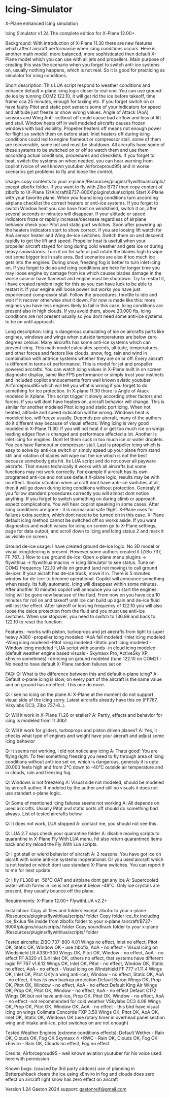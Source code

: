 # Icing-Simulator
X-Plane enhanced Icing simulation


Icing Simulator v1.24 The complete edition for X-Plane 12.00+.


Background:
With introduction of X-Plane 11.30 there are new features which affect aircraft performance when icing conditions occurs.
Here is another math model, more balanced, more sophisticated then default X-Plane model which you can use with all jets and propellers.
Main purpose of creating this was the scenario when you forget to switch anti-ice systems on, usually nothing happens, which is not real.
So it is good for practicing as simulator for icing conditions.

Short description:
This LUA script respond to weather conditions and enhance default x-plane icing logic closer to real one.
You can use ground-de ice by tunning COM2 122.10, it will get rid the ice before takeoff, time frame cca 25 minutes, enough for taxiing etc.
If you forget switch on or have faulty Pitot and static port sensors some of your indicators for speed and altitude just freeze or show wrong values.
Angle of Attack (AoA) sensors and Wing Anti-ice/boot off could cause bad airflow and loss of lift and stall.
Window heats off in well modeled aircrafts causes frozen windows with bad visibility.
Propeller heaters off means not enough power for flight so switch them on before start.
Inlet heaters off during icing conditions could led to engine flameout or compressor stall, some of them are recoverable, some not and must be shutdown.
All aircrafts have some of these systems to be switched on or off so watch them and use them according actual conditions, procedures and checklists.
If you forget to heat, switch the systems on when needed, you can hear warning from copilot (voice of well known youtuber Airforceproud95) and in worse
scenarios get problems to fly and loose the control.

Usage:
copy contents to your x-plane /Resources/plugins/flywithlua/scripts/ except zibofix folder.
If you want to fly with Zibo B737 then copy content of zibofix to \X-Plane 12\Aircraft\B737-800X\plugins\xlua\scripts
Start X-Plane with your favorite plane.
When you found icing conditions turn according airplane checklist the correct heaters or anti-ice systems.
If you forget to switch Window heat you can have frost on windshield, switch it on, after several seconds or minutes will disappear.
If your altitude or speed indicators froze or rapidly increase/decrease regardless of airplane behavior check your Pitot and static port switches.
Soon after powering up the heaters indicators start to show correct.
If you are loosing lift watch for AoA sensor heater and Wing de-ice switches. Switch them on and descend rapidly to get the lift and speed.
Propeller heat is usefull when your propeller aircraft stayed for long during cold weather and gets ice or during heavy snowstorms. 
Turn it on for safe or just rotate the blades high to wipe out some bigger ice in safe area.
Bad scenarios are also if too much ice gets into the engines. During snow, freezing fog is better to turn inlet icing on. If you forget to do so
and icing conditions are here for longer time you may loose engine by damage from ice which causes blades damage in the worse case or have flameout
and engine must be shutdown. Try to restart it, i have created random logic for this so you can have luck to be able to restart it. 
If your engine will loose power but works you have just experienced compressor stall. Follow the procedures, throttle to idle and wait if it recover otherwise
shut it down. For now is made like this: more engines you have less engines likely to fail in this case.
Icing conditions are present also in high clouds. If you avoid them, above 20.000 fts, icing conditions are not present usually so you dont need
some anti-ice systems to be on until approach. 

Long description:
Icing is dangerous cumulating of ice on aircrafts parts like engines, windows and wings when outside temperatures are below zero degrees
celsius. Many aircrafts has some anti-ice systems which can prevent icing. This math model calculates speeds, altitude, temperatures,
and other forces and factors like clouds, snow, fog, rain and wind in combination with anti-ice systems whether they are on or off.
Every aircraft is different in terms of performance. This is model for jet and propeller powered aircrafts.
You can watch icing values in X-Plane built in on screen diagnostic display, same like FPS performance or simply trust your instincts
and included copilot annoucements from well known aviatic youtuber Airforceproud95 which will tell you what is wrong if you forget
to do something for ice protection. In X-plane 11.30 there is Angle of Atack modeled in Xplane. This script trigger it slowly
according other factors and forces. If you will dont have heaters on, aircraft behavior will change. This is similar for another
modeled Pitot icing and static port icing. When not heated, altitude and speed indication will be wrong. Windows heat is modeled too, will freeze usually.
Depends per aircraft, many of the authors do it different way because of visual effects. Wing icing is very good modeled in X-Plane 11.30.
If you will not heat it or get too much ice on wings leading edges flow is changed and performace affected a lot.
Another is inlet icing for engines. Dont let them suck in too much ice or water droplets. You can have flameout or compressor stall.
Last is propeller icing which is easy to solve by anti-ice switch or simply speed up your plane from stand still and
rotation of blades will wipe out the ice which is not the best because somebody gets hit.
Its LUA script and do not cover all payware aircrafts. That means technically it works with all aircrafts but some functions
may not work correctly. For example if aircraft has its own programed anti-ice and not use default X-plane logic, results may be with no effect.
Similar situation when aircraft dont have anti-ice switches at all, then it will go down during icing conditions without protection.
Generaly if you follow standard procedures correctly you will almost dont notice anything. If you forget to switch something on
during climb or approach expect complications. You will hear copilot speaking in some cases. After icing conditions are gone - it is normal and safe flight.
X-Plane uses for failures extra section, which dont need to be turned on in this case. X-Plane default icing method cannot be switched off
so works aside. If you want diagnostics and watch values for icing on screen go to X-Plane settings, page for data output, and
scroll down to Icing and Icing status 2 and mark it as visible on screen.

Ground de-ice usage:
I have created ground de-ice logic. No 3D model or visual icing/deicing is present. However some authors created it (ZiBo 737, FF 767...)
Now to use ground de-ice:
Open x-plane menu plugins -> flywithlua -> flywithlua macros -> icing Simulator to see status.
Tune on COM2 frequency 122.10 while on ground (and not moving) to call ground de-icer. If your aicraft has de-ice truck, move it in. 
There is 5 minutes window for de-icer to become operational. Copilot will announce something when ready. Its fully automatic.
Icing will disappear within some minutes.
After another 10 minutes copilot will announce you can start the engines. Icing will be gone now beacuse of the fluid.
From now on you have cca 10 minutes for roll on and takeoff until ice can build up again and de-ice fluid will lost the effect.
After takeoff or loosing frequency of 122.10 you will also loose the deice protection from the fluid and you must use anti-ice switches.
When use stopover, you need to switch to 136.99 and back to 122.10 to reset the function.


Features:
-works with piston, turboprops and jet aircrafts from light to super heavy A380
-propeller icing modeled
-AoA fail modeled
-Inlet icing modeled
-Wing icing modeled
-Pitot icing modeled
-Static port icing modeled
-Window icing modeled
-LUA script with sounds
-in cloud icing modeled (default weather engine based visuals - Skymaxx Pro, ActiveSky XP, xEnviro sometimes)
-de-icing on ground modeled (tune 122.10 on COM2)
-No need to have default X-Plane random failures set on


FAQ:
Q: What is the difference between this and default x-plane icing?
A: Default x-plane icing is slow, on every part of the aircraft is the same value and on ground has no effect. This one do more.

Q: I see no icing on the plane
A: X-Plane at the moment do not support visual side of the icing sorry. Latest aircrafts already have this on (FF767, Vskylabs DC3, Zibo 737-8..).

Q: Will it work in X-Plane 11.26 or eralier?
A: Partly, effects and behavior for icing is modeled from 11.30b1

Q: Will it work for gliders, turboprops and piston driven planes?
A: Yes, it checks what type of engines and weight have your aircraft and adjust some icing behavior

Q: It seems not working, i did not notice any icing
A: Thats good! You are flying right. To feel something freezing you need to fly through area of icing conditions without anti-ice set on,
     which is dangerous, generaly it is upto 20.000 feets high and from 2°C down to -40°C outside air temperature and in clouds, rain and freezing fog.

Q: Windows is not freezeing
A: Visual side not modeled, should be modeled by aircraft author. If modeled by the author and still no visuals it does not use standart x-plane logic.

Q: Some of mentioned icing failures seems not working
A: All depends on used aircrafts. Usually Pitot and static ports off should do something bad always. List of tested aircrafts below.

Q: It does not work, LUA stopped
A: contact me, you should not see this.

Q: LUA 2.7 says check your quarantine folder
A: disable moving scripts to quarantine in X-Plane Fly With LUA menu, hit also return quarantined items back and try reload the Fly With Lua scripts.

Q: I got stall or wierd behavior of aircraft
A: 2 reasons. You have got ice on aicraft with some anti-ice systems inoperational. Or you used aircraft which is not tested or which
     dont use standard X-Plane switches. You can report it to me for next update.

Q: I fly FL380 at -56°C OAT and airplane dont get any ice
A: Supercooled water which forms in ice is not present below -48°C. Only ice crystals are present, they usually bounce off the plane.


Requirements:
X-Plane 12.00+
FlywithLUA v2.2+


Installation:
Copy all files and folders except zibofix to your x-plane /Resources/plugins/flywithlua/scripts/ folder
Copy folder ice_fix including ice_fix.lua file inside from zibofix folder to your x-plane /aircraft/B737-800X/plugins/xlua/scripts/ folder
Copy soundtrack folder to your x-plane /Resources/plugins/flywithlua/scripts/ folder

Tested aircrafts:
ZIBO 737-800 4.01  Wings no effect, Inlet no effect, Pitot OK, Static OK, Window OK - use zibofix, AoA - no effect - Visual icing on Windshield
LR A330-300	   Wings OK, Pitot OK, Window - no effect, AoA - no effect
FF A320 v1.3.4    Inlet OK, others no effect, that systems have different logic
FF 767 v1.6.12      Wings OK, Inlet OK, Pitot - no effect, Window OK, Static no effect, AoA - no effect - Visual icing on Windshield
FF 777 v1.11.4     Wings OK, Inlet OK, Pitot OK(via wing anti-ice), Window - no effect, Static OK, AoA - no effect, it has its own backup protection
Default Baron      Wings OK, Prop OK, Pitot OK, Window - no effect, AoA - no effect
Default King Air   Wings OK, Prop OK, Pitot OK, Window - no effect, AoA - no effect
Default C172       Wings OK but not have anti-ice, Prop OK, Pitot OK, Window - no effect, AoA - no effect -not recommended for cold weather
VSkylabs DC3 4.06  Wings OK, Prop OK, Pitot OK, Window OK, AoA - no effect - this bird have visual icing on wings
Colimata Concorde FXP 3.50  Wings OK, Pitot OK, AoA OK, Inlet OK, Static OK, Windows OK
                 (use rotary timer in overhead panel section wing and intake anti-ice, pitot switches on are not enough)

Tested Weather Engines (extreme conditions effects):
Default Wether - Rain OK, Clouds OK, Fog OK 
Skymaxx 4 +RWC - Rain OK, Clouds OK, Fog OK
xEnviro - Rain OK, Clouds no effect, Fog no effect

Credits:
Airforceproud95 - well known aviation youtuber for his voice used here with permission

Known bugs: (caused by 3rd party addons)
use of planning in Betterpuhback clears the ice
using xEnviro in fog and clouds does zero effect on aircraft
light snow has zero effect on aircraft

Version 1.24
Gaston 2024
support:
gastonreif@gmail.com
